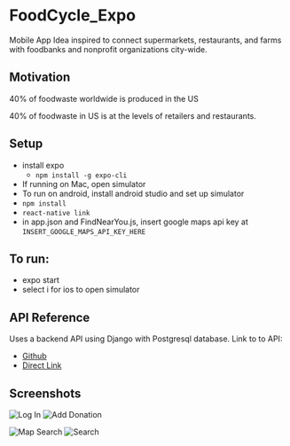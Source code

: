 # FoodCycle_Expo
Mobile App Idea inspired to connect supermarkets, restaurants, and farms with foodbanks and nonprofit organizations city-wide.

## Motivation 
40% of foodwaste worldwide is produced in the US

40% of foodwaste in US is at the levels of retailers and restaurants. 

## Setup 
- install expo 
  - `npm install -g expo-cli`
- If running on Mac, open simulator 
- To run on android, install android studio and set up simulator 
- `npm install`
- `react-native link`
- in app.json and FindNearYou.js, insert google maps api key at `INSERT_GOOGLE_MAPS_API_KEY_HERE`

## To run:
- expo start
- select i for ios to open simulator 

## API Reference
Uses a backend API using Django with Postgresql database. 
Link to to API:
- [Github](https://github.com/hertweckhr1/api_foodcycle)
- [Direct Link](http://104.199.122.67:8000/api/user/donee-info/)

## Screenshots
![Log In](https://media.giphy.com/media/ftdik1dTsVRn2xZ7aR/giphy.gif)
![Add Donation](https://media.giphy.com/media/BZhrlNyvQwqNnrcwP8/giphy.gif)

![Map Search](https://media.giphy.com/media/foaUOeBa6S98kBY0cD/giphy.gif)
![Search](https://media.giphy.com/media/69zP23XNbqVeDwbWqA/giphy.gif)

